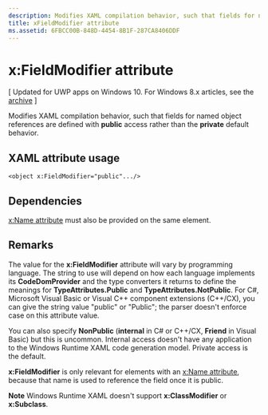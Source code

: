 ```yaml
---
description: Modifies XAML compilation behavior, such that fields for named object references are defined with public access rather than the private default behavior.
title: xFieldModifier attribute
ms.assetid: 6FBCC00B-848D-4454-8B1F-287CA8406DDF
---
```


# x:FieldModifier attribute

\[ Updated for UWP apps on Windows 10. For Windows 8.x articles, see the [archive](http://go.microsoft.com/fwlink/p/?linkid=619132) \]

Modifies XAML compilation behavior, such that fields for named object references are defined with **public** access rather than the **private** default behavior.

## XAML attribute usage

``` syntax
<object x:FieldModifier="public".../>
```

## Dependencies

[x:Name attribute](x-name-attribute.md) must also be provided on the same element.

## Remarks

The value for the **x:FieldModifier** attribute will vary by programming language. The string to use will depend on how each language implements its **CodeDomProvider** and the type converters it returns to define the meanings for **TypeAttributes.Public** and **TypeAttributes.NotPublic**. For C#, Microsoft Visual Basic or Visual C++ component extensions (C++/CX), you can give the string value "public" or "Public"; the parser doesn't enforce case on this attribute value.

You can also specify **NonPublic** (**internal** in C# or C++/CX, **Friend** in Visual Basic) but this is uncommon. Internal access doesn't have any application to the Windows Runtime XAML code generation model. Private access is the default.

**x:FieldModifier** is only relevant for elements with an [x:Name attribute](x-name-attribute.md), because that name is used to reference the field once it is public.

**Note**  Windows Runtime XAML doesn't support **x:ClassModifier** or **x:Subclass**.



<!--HONumber=Mar16_HO2-->


